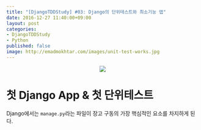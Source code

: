 ```yaml
---
title: "[DjangoTDDStudy] #03: Django의 단위테스트와 최소기능 앱"
date: 2016-12-27 11:40:00+09:00
layout: post
categories:
- DjangoTDDStudy
- Python
published: false
image: http://emadmokhtar.com/images/unit-test-works.jpg
---
```



<p align="center">
<img src="http://emadmokhtar.com/images/unit-test-works.jpg" style="max-height:350px;" />
</p>


# 첫 Django App & 첫 단위테스트

Django에서는 `manage.py`라는 파일이 장고 구동의 가장 핵심적인 요소를 차지하게 된다. 